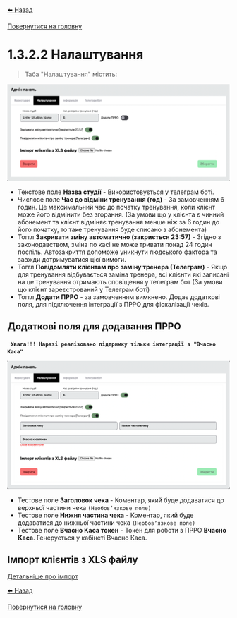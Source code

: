 <a href="javascript:void(0)" onclick="history.back()">⬅️ Назад</a>

[Повернутися на головну](/)

# 1.3.2.2 Налаштування

> Таба "Налаштування" містить:

![](../_media/admin-panel-settings.png ':no-zoom')

- Текстове поле **Назва студії** - Використовується у телеграм боті.
- Числове поле **Час до відміни тренування (год)** - За замовченням 6 годин. Це максимальний час до початку тренування, коли клієнт може його відмінити без згорання. (За умови що у клієнта є чинний абонемент та клієнт відміняє тренування менше ніж за 6 годин до його початку, то таке тренування буде списано з абонемента)
- Тоггл **Закривати зміну автоматично (закриється 23:57)** - Згідно з законодавством, зміна по касі не може тривати понад 24 годин поспіль. Автозакриття допоможе уникнути людського фактора та завжди дотримуватися цієї вимоги.
- Тоггл **Повідомляти клієнтам про заміну тренера (Телеграм)** - Якщо для тренування відбувається заміна тренера, всі клієнти які записані на це тренування отримають сповіщення у телеграм бот (За умови що клієнт зареєстрований у Телеграм боті)
- Тоггл **Додати ПРРО** - за замовченням вимкнено. Додає додаткові поля, для підключення інтеграції з ПРРО для фіскалізації чеків.

## Додаткові поля для додавання ПРРО

**` Увага!!! Наразі реалізовано підтримку тільки інтеграції з "Вчасно Каса"`**

![](../_media/admin-panel-settings-prro.png ':no-zoom')

- Тестове поле **Заголовок чека** - Коментар, який буде додаватися до верхньої частини чека `(Необовʼязкове поле)`
- Тестове поле **Нижня частина чека** - Коментар, який буде додаватися до нижньої частини чека `(Необовʼязкове поле)`
- Тестове поле **Вчасно Каса токен** - Токен для роботи з ПРРО **Вчасно Каса**. Генерується у кабінеті Вчасно Каса.

## Імпорт клієнтів з XLS файлу

[Детальніше про імпорт](../pages/setup?id=_472-Імпорт-клієнтів-з-excel-файлу)

<a href="javascript:void(0)" onclick="history.back()">⬅️ Назад</a>

[Повернутися на головну](/)


